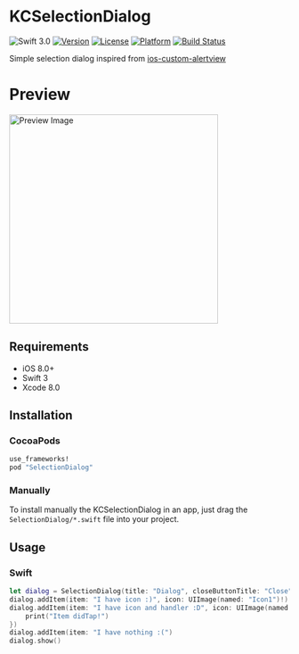 # KCSelectionDialog
![Swift 3.0](https://img.shields.io/badge/Swift-3.0-orange.svg)
[![Version](https://img.shields.io/cocoapods/v/SelectionDialog.svg?style=flat)](http://cocoapods.org/pods/selectiondialog)
[![License](https://img.shields.io/cocoapods/l/SelectionDialog.svg?style=flat)](http://cocoapods.org/pods/selectiondialog)
[![Platform](https://img.shields.io/cocoapods/p/SelectionDialog.svg?style=flat)](http://cocoapods.org/pods/selectiondialog)
[![Build Status](https://travis-ci.org/kciter/SelectionDialog.svg?branch=master)](https://travis-ci.org/kciter/SelectionDialog)

Simple selection dialog inspired from [ios-custom-alertview](https://github.com/wimagguc/ios-custom-alertview)

# Preview
<img src="https://github.com/kciter/SelectionDialog/raw/master/Images/preview.png" width='375px' alt="Preview Image">

## Requirements
* iOS 8.0+
* Swift 3
* Xcode 8.0
 
## Installation
### CocoaPods
```ruby
use_frameworks!
pod "SelectionDialog"
```
### Manually
To install manually the KCSelectionDialog in an app, just drag the `SelectionDialog/*.swift` file into your project.

## Usage
### Swift
```swift
let dialog = SelectionDialog(title: "Dialog", closeButtonTitle: "Close")
dialog.addItem(item: "I have icon :)", icon: UIImage(named: "Icon1")!)
dialog.addItem(item: "I have icon and handler :D", icon: UIImage(named: "Icon2")!, didTapHandler: { () in
    print("Item didTap!")
})
dialog.addItem(item: "I have nothing :(")
dialog.show()
```
